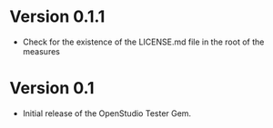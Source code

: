 # Version 0.1.1

* Check for the existence of the LICENSE.md file in the root of the measures


# Version 0.1

* Initial release of the OpenStudio Tester Gem.
